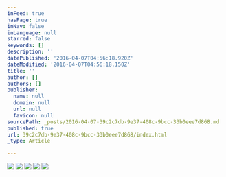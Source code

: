 ```yaml
---
inFeed: true
hasPage: true
inNav: false
inLanguage: null
starred: false
keywords: []
description: ''
datePublished: '2016-04-07T04:56:18.920Z'
dateModified: '2016-04-07T04:56:18.150Z'
title: ''
author: []
authors: []
publisher:
  name: null
  domain: null
  url: null
  favicon: null
sourcePath: _posts/2016-04-07-39c2c7db-9e37-408c-9bcc-33b0eee7d868.md
published: true
url: 39c2c7db-9e37-408c-9bcc-33b0eee7d868/index.html
_type: Article

---
```

![](https://the-grid-user-content.s3-us-west-2.amazonaws.com/90681e5a-6718-49ab-a27b-5bb0c6e2f81f.jpg)
![](https://the-grid-user-content.s3-us-west-2.amazonaws.com/c71eb043-5e4a-46ee-b245-ca66efd94760.jpg)
![](https://the-grid-user-content.s3-us-west-2.amazonaws.com/6c975ba6-aeed-4839-830b-c08ca0ac80ab.jpg)
![](https://the-grid-user-content.s3-us-west-2.amazonaws.com/9fe1e3a3-b070-4b5a-a120-efaa98f7ef52.jpg)
![](https://the-grid-user-content.s3-us-west-2.amazonaws.com/429f6377-e535-4f99-af2f-6acd0beec16f.png)